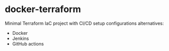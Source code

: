 # docker-terraform 

Minimal Terraform IaC project with CI/CD setup configurations alternatives:

- Docker
- Jenkins
- GitHub actions
